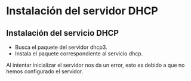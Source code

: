 # Instalación del servidor DHCP

## Instalación del servicio DHCP

* Busca el paquete del servidor dhcp3.
* Instala el paquete correspondiente al servicio dhcp.

Al intentar inicializar el servidor nos da un error, esto es debido a que no hemos configurado el servidor.
